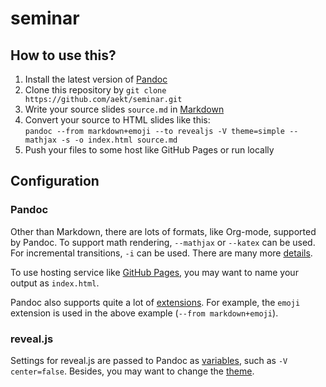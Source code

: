 # seminar

## How to use this?

1. Install the latest version of [Pandoc](http://pandoc.org/)
2. Clone this repository by `git clone
https://github.com/aekt/seminar.git`
3. Write your source slides `source.md` in
[Markdown](https://daringfireball.net/projects/markdown/)
4. Convert your source to HTML slides like this:  
`pandoc --from markdown+emoji --to revealjs -V theme=simple --mathjax -s
-o index.html source.md`
5. Push your files to some host like GitHub Pages or run locally

## Configuration

### Pandoc

Other than Markdown, there are lots of formats, like Org-mode, supported
by Pandoc. To support math rendering, `--mathjax` or `--katex` can be
used. For incremental transitions, `-i` can be used. There are many more
[details](http://pandoc.org/MANUAL.html#producing-slide-shows-with-pandoc).

To use hosting service like [GitHub Pages](https://pages.github.com/),
you may want to name your output as `index.html`.

Pandoc also supports quite a lot of
[extensions](https://pandoc.org/MANUAL.html#extensions). For example,
the `emoji` extension is used in the above example (`--from
markdown+emoji`).

### reveal.js

Settings for reveal.js are passed to Pandoc as
[variables](http://pandoc.org/MANUAL.html#variables-for-slides), such as
`-V center=false`. Besides, you may want to change the
[theme](https://github.com/hakimel/reveal.js/#theming).
